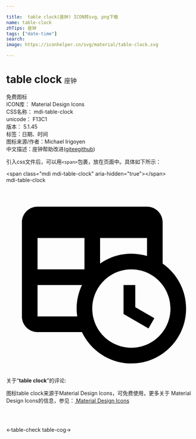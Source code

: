 ```yaml
---

title:  table clock(座钟) ICON转svg、png下载
name: table-clock
zhTips: 座钟
tags: ["date-time"]
search: 
image: https://iconhelper.cn/svg/material/table-clock.svg

---
```


# table clock  <small style="font-size: 60%;font-weight: 100">座钟</small>


<div class="detail-page">
<p>
<span><span class="badge-success badge">免费图标</span> </span>
<br/>
<span>
ICON库：
<span class="badge-secondary badge">Material Design Icons</span> 
</span>
<br/>
<span>
CSS名称：
<span class="badge-secondary badge">mdi-table-clock</span> 
</span>
<br/>
<span>
unicode：
<span class="badge-secondary badge">F13C1</span> 
<copy-btn content='F13C1' btn-title=""></copy-btn>
<copy-btn :content='String.fromCodePoint(parseInt("F13C1", 16))' btn-title="复制U"></copy-btn>
</span>
<br/>
<span>
版本：
<span class="badge-secondary badge">5.1.45</span> 
</span><br/><span>标签：<span class="badge-light badge"><router-link to="/tags/date-time.html">日期、时间</router-link></span></span>
<br/>
<span>图标来源/作者：<span class="badge-light badge">Michael Irigoyen</span></span> 
<br/>
<span class="zh-detail">中文描述：<span class="badge-primary badge">座钟</span><span class="help-link"><span>帮助改进</span>(<a href="https://gitee.com/liuwave/icon-helper/edit/master/json/material/table-clock.json" target="_blank" rel="noopener noreferrer">gitee</a><a href="https://github.com/liuwave/icon-helper/edit/master/json/material/table-clock.json" target="_blank" rel="noopener noreferrer">github</a></span>)</span><br/>
</p>
</div>
<div class="alert alert-dark">
  <i class="mdi mdi-table-clock mdi-48px"></i>
  <i class="mdi mdi-table-clock mdi-36px"></i>
  <i class="mdi mdi-table-clock mdi-24px"></i>
  <i class="mdi mdi-table-clock mdi-18px"></i>
</div>
<div>
  <p>引入css文件后，可以用<code>&lt;span&gt;</code>包裹，放在页面中。具体如下所示：    
  </p>
  <div class="alert alert-primary" style="font-size: 14px">
    &lt;span class="mdi mdi-table-clock" aria-hidden="true"&gt;&lt;/span&gt;
    <copy-btn content='<span class="mdi mdi-table-clock" aria-hidden="true"></span>'></copy-btn>
  </div>
  <div class="alert alert-secondary">
    <i class="mdi mdi-table-clock"
    style="font-size: 24px"
    aria-hidden="true"></i> mdi-table-clock
    <copy-btn content="mdi-table-clock" btn-title="复制图标名称"></copy-btn>
  </div>
</div>
<div id="svg" class="svg-wrap">
<svg xmlns="http://www.w3.org/2000/svg" viewBox="0 0 24 24"><path d="M16.5 15.82L18.94 17.23L18.19 18.53L15 16.69V13H16.5V15.82M20 10.26V5C20 3.9 19.11 3 18 3H4C2.9 3 2 3.9 2 5V17C2 18.11 2.9 19 4 19H9.68C10.81 21.36 13.21 23 16 23C19.87 23 23 19.87 23 16C23 13.62 21.81 11.53 20 10.26M18 7V9.29C17.37 9.11 16.7 9 16 9C14.5 9 13.13 9.47 12 10.26V7H18M4 7H10V11H4V7M4 17V13H9.68C9.25 13.91 9 14.93 9 16C9 16.34 9.03 16.67 9.08 17H4M16 21C13.24 21 11 18.76 11 16S13.24 11 16 11 21 13.24 21 16 18.76 21 16 21Z" /></svg>
</div>
<detail full-name='mdi-table-clock'></detail>
<div class="icon-detail__container">
<p>关于“<b>table clock</b>”的评论:</p>
</div>
<Vssue title="关于“table clock”的评论" />    
<div><p>图标table clock来源于Material Design Icons，可免费使用，更多关于 Material Design Icons的信息，参见：<a target="_blank" href="https://iconhelper.cn/material.html"> Material Design Icons</a>
</p></div>

<div style="padding:2rem 0 " class="page-nav"><p class="inner"><span class="prev">←<router-link to="/icon/table-check.html">table-check</router-link></span> <span class="next"><router-link to="/icon/table-cog.html">table-cog</router-link>→</span></p></div>

